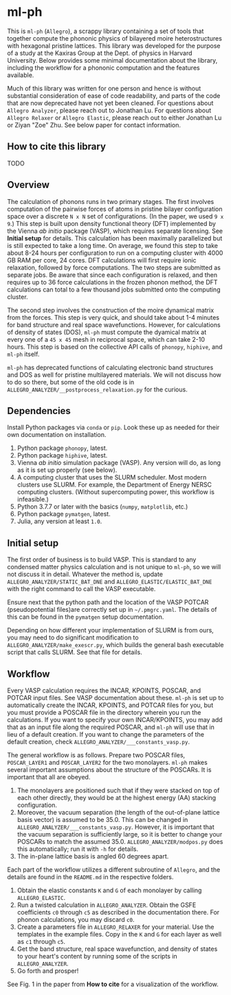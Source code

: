 # ml-ph
This is `ml-ph` (`Allegro`), a scrappy library containing a set of tools that together compute the phononic physics of bilayered moire heterostructures with hexagonal pristine lattices. This library was developed for the purpose of a study at the Kaxiras Group at the Dept. of physics in Harvard University. Below provides some minimal documentation about the library, including the workflow for a phononic computation and the features available.

Much of this library was written for one person and hence is without substantial consideration of ease of code readability, and parts of the code that are now deprecated have not yet been cleaned. For questions about `Allegro Analyzer`, please reach out to Jonathan Lu. For questions about `Allegro Relaxer` or `Allegro Elastic`, please reach out to either Jonathan Lu or Ziyan "Zoe" Zhu. See below paper for contact information.

## How to cite this library
TODO

## Overview
The calculation of phonons runs in two primary stages. The first involves computation of the pairwise forces of atoms in pristine bilayer configuration space over a discrete `N x N` set of configurations. (In the paper, we used `9 x 9`.) This step is built upon density functional theory (DFT) implemented by the Vienna _ab initio_ package (VASP), which requires separate licensing. See **Initial setup** for details. This calculation has been maximally parallelized but is still expected to take a long time. On average, we found this step to take about 8-24 hours per configuration to run on a computing cluster with 4000 GB RAM per core, 24 cores. DFT calculations will first require ionic relaxation, followed by force computations. The two steps are submitted as separate jobs. Be aware that since each configuration is relaxed, and then requires up to 36 force calculations in the frozen phonon method, the DFT calculations can total to a few thousand jobs submitted onto the computing cluster.

The second step involves the construction of the moire dynamical matrix from the forces. This step is very quick, and should take about 1-4 minutes for band structure and real space wavefunctions. However, for calculations of density of states (DOS), `ml-ph` must compute the dyamical matrix at every one of a `45 x 45` mesh in reciprocal space, which can take 2-10 hours. This step is based on the collective API calls of `phonopy`, `hiphive`, and `ml-ph` itself.

`ml-ph` has deprecated functions of calculating electronic band structures and DOS as well for pristine multilayered materials. We will not discuss how to do so there, but some of the old code is in `ALLEGRO_ANALYZER/__postprocess_relaxation.py` for the curious.

## Dependencies
Install Python packages via `conda` or `pip`. Look these up as needed for their own documentation on installation.

1. Python package `phonopy`, latest.
2. Python package `hiphive`, latest.
3. Vienna *ab initio* simulation package (VASP). Any version will do, as long as it is set up properly (see below).
4. A computing cluster that uses the SLURM scheduler. Most modern clusters use SLURM. For example, the Department of Energy NERSC computing clusters. (Without supercomputing power, this workflow is infeasible.)
5. Python 3.7.7 or later with the basics (`numpy`, `matplotlib`, etc.)
6. Python package `pymatgen`, latest.
8. Julia, any version at least `1.0`.

## Initial setup
The first order of business is to build VASP. This is standard to any condensed matter physics calculation and is not unique to `ml-ph`, so we will not discuss it in detail. Whatever the method is, update `ALLEGRO_ANALYZER/STATIC_BAT_DNE` and `ALLEGRO_ELASTIC/ELASTIC_BAT_DNE` with the right command to call the VASP executable. 

Ensure next that the python path and the location of the VASP POTCAR (pseudopotential files)are correctly set up in `~/.pmgrc.yaml`. The details of this can be found in the `pymatgen` setup documentation.

Depending on how different your implementation of SLURM is from ours, you may need to do significant modification to `ALLEGRO_ANALYZER/make_exescr.py`, which builds the general bash executable script that calls SLURM. See that file for details.

## Workflow
Every VASP calculation requires the INCAR, KPOINTS, POSCAR, and POTCAR input files. See VASP documentation about these. `ml-ph` is set up to automatically create the INCAR, KPOINTS, and POTCAR files for you, but you must provide a POSCAR file in the directory wherein you run the calculations. If you want to specify your own INCAR/KPOINTS, you may add that as an input file along the required POSCAR, and `ml-ph` will use that in lieu of a default creation. If you want to change the parameters of the default creation, check `ALLEGRO_ANALYZER/___constants_vasp.py`.

The general workflow is as follows. Prepare two POSCAR files, `POSCAR_LAYER1` and `POSCAR_LAYER2` for the two monolayers. `ml-ph` makes several important assumptions about the structure of the POSCARs. It is important that all are obeyed.
1. The monolayers are positioned such that if they were stacked on top of each other directly, they would be at the highest energy (AA) stacking configuration.
2. Moreover, the vacuum separation (the length of the out-of-plane lattice basis vector) is assumed to be 35.0. This can be changed in `ALLEGRO_ANALYZER/___constants_vasp.py`. However, it is important that the vacuum separation is sufficiently large, so it is better to change your POSCARs to match the assumed 35.0. `ALLEGRO_ANALYZER/modpos.py` does this automatically; run it with `-h` for details.
3. The in-plane lattice basis is angled 60 degrees apart.

Each part of the workflow utilizes a different subroutine of `Allegro`, and the details are found in the `README.md` in the respective folders.

1. Obtain the elastic constants `K` and `G` of each monolayer by calling `ALLEGRO_ELASTIC`.
2. Run a twisted calculation in `ALLEGRO_ANALYZER`. Obtain the GSFE coefficients `c0` through `c5` as described in the documentation there. For phonon calculations, you may discard `c0`.
3. Create a parameters file in `ALLEGRO_RELAXER` for your material. Use the templates in the example files. Copy in the `K` and `G` for each layer as well as `c1` through `c5`.
4. Get the band structure, real space wavefunction, and density of states to your heart's content by running some of the scripts in `ALLEGRO_ANALYZER`.
5. Go forth and prosper!

See Fig. 1 in the paper from **How to cite** for a visualization of the workflow.
